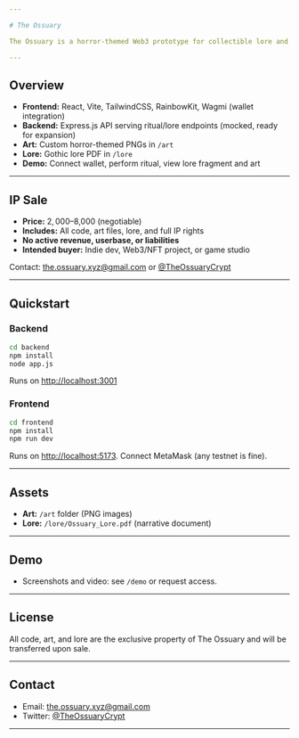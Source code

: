 ```yaml
---

# The Ossuary

The Ossuary is a horror-themed Web3 prototype for collectible lore and ritual gameplay. This repository includes the frontend (React), backend (Express), original art, and lore. Designed for handoff to indie developers or studios seeking a dark, atmospheric IP to expand.

---
```


## Overview

- **Frontend:** React, Vite, TailwindCSS, RainbowKit, Wagmi (wallet integration)
- **Backend:** Express.js API serving ritual/lore endpoints (mocked, ready for expansion)
- **Art:** Custom horror-themed PNGs in `/art`
- **Lore:** Gothic lore PDF in `/lore`
- **Demo:** Connect wallet, perform ritual, view lore fragment and art

---

## IP Sale

- **Price:** $2,000–$8,000 (negotiable)
- **Includes:** All code, art files, lore, and full IP rights
- **No active revenue, userbase, or liabilities**
- **Intended buyer:** Indie dev, Web3/NFT project, or game studio

Contact: the.ossuary.xyz@gmail.com or [@TheOssuaryCrypt](https://twitter.com/TheOssuaryCrypt)

---

## Quickstart

### Backend

```bash
cd backend
npm install
node app.js
```

Runs on [http://localhost:3001](http://localhost:3001)

### Frontend

```bash
cd frontend
npm install
npm run dev
```

Runs on [http://localhost:5173](http://localhost:5173). Connect MetaMask (any testnet is fine).

---

## Assets

- **Art:** `/art` folder (PNG images)
- **Lore:** `/lore/Ossuary_Lore.pdf` (narrative document)

---

## Demo

- Screenshots and video: see `/demo` or request access.

---

## License

All code, art, and lore are the exclusive property of The Ossuary and will be transferred upon sale.

---

## Contact

- Email: the.ossuary.xyz@gmail.com
- Twitter: [@TheOssuaryCrypt](https://twitter.com/TheOssuaryCrypt)

---